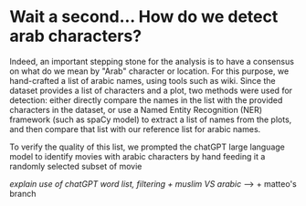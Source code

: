 # Wait a second... How do we detect arab characters?

Indeed, an important stepping stone for the analysis is to have a consensus on what do we mean by "Arab" character or location. For this purpose, we hand-crafted a list of arabic names, using tools such as wiki. Since the dataset provides a list of characters and a plot, two methods were used for detection: either directly compare the names in the list with the provided characters in the dataset, or use a Named Entity Recognition (NER) framework (such as spaCy model) to extract a list of names from the plots, and then compare that list with our reference list for arabic names.

To verify the quality of this list, we prompted the chatGPT large language model to identify movies with arabic characters by hand feeding it a randomly selected subset of movie 

*explain use of chatGPT word list, filtering + muslim VS arabic* --> + matteo's branch 
